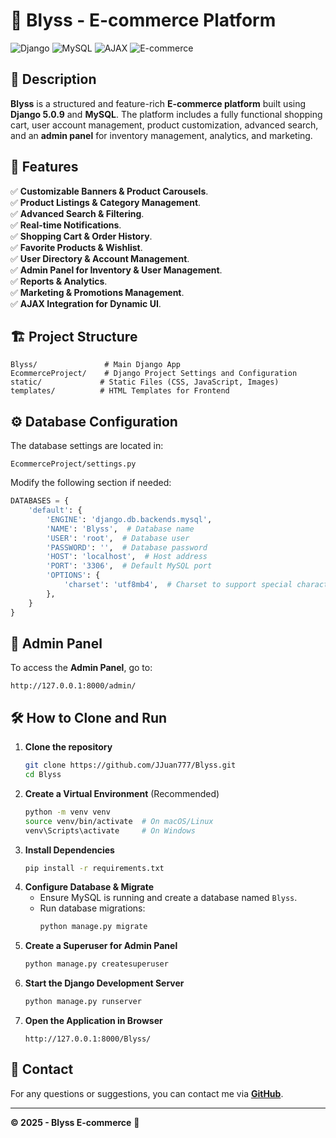 # 🚀 Blyss - E-commerce Platform

![Django](https://img.shields.io/badge/Django-5.0.9-green.svg)
![MySQL](https://img.shields.io/badge/Database-MySQL-blue.svg)
![AJAX](https://img.shields.io/badge/AJAX-Enabled-orange.svg)
![E-commerce](https://img.shields.io/badge/E--commerce-Platform-red.svg)

## 📌 Description
**Blyss** is a structured and feature-rich **E-commerce platform** built using **Django 5.0.9** and **MySQL**. The platform includes a fully functional shopping cart, user account management, product customization, advanced search, and an **admin panel** for inventory management, analytics, and marketing.

## 🎯 Features
✅ **Customizable Banners & Product Carousels**.<br>
✅ **Product Listings & Category Management**.<br>
✅ **Advanced Search & Filtering**.<br>
✅ **Real-time Notifications**.<br>
✅ **Shopping Cart & Order History**.<br>
✅ **Favorite Products & Wishlist**.<br>
✅ **User Directory & Account Management**.<br>
✅ **Admin Panel for Inventory & User Management**.<br>
✅ **Reports & Analytics**.<br>
✅ **Marketing & Promotions Management**.<br>
✅ **AJAX Integration for Dynamic UI**.<br>

## 🏗️ Project Structure
```
Blyss/               # Main Django App
EcommerceProject/    # Django Project Settings and Configuration
static/             # Static Files (CSS, JavaScript, Images)
templates/          # HTML Templates for Frontend
```

## ⚙️ Database Configuration
The database settings are located in:
```
EcommerceProject/settings.py
```
Modify the following section if needed:
```python
DATABASES = {
    'default': {
        'ENGINE': 'django.db.backends.mysql',
        'NAME': 'Blyss',  # Database name
        'USER': 'root',  # Database user
        'PASSWORD': '',  # Database password
        'HOST': 'localhost',  # Host address
        'PORT': '3306',  # Default MySQL port
        'OPTIONS': {
            'charset': 'utf8mb4',  # Charset to support special characters & emojis
        },
    }
}
```

## 🔑 Admin Panel
To access the **Admin Panel**, go to:
```
http://127.0.0.1:8000/admin/
```

## 🛠️ How to Clone and Run
1. **Clone the repository**
   ```sh
   git clone https://github.com/JJuan777/Blyss.git
   cd Blyss
   ```
2. **Create a Virtual Environment** (Recommended)
   ```sh
   python -m venv venv
   source venv/bin/activate  # On macOS/Linux
   venv\Scripts\activate     # On Windows
   ```
3. **Install Dependencies**
   ```sh
   pip install -r requirements.txt
   ```
4. **Configure Database & Migrate**
   - Ensure MySQL is running and create a database named `Blyss`.
   - Run database migrations:
     ```sh
     python manage.py migrate
     ```
5. **Create a Superuser for Admin Panel**
   ```sh
   python manage.py createsuperuser
   ```
6. **Start the Django Development Server**
   ```sh
   python manage.py runserver
   ```
7. **Open the Application in Browser**
   ```
   http://127.0.0.1:8000/Blyss/
   ```

## 📧 Contact
For any questions or suggestions, you can contact me via **[GitHub](https://github.com/JJuan777)**.

---
**© 2025 - Blyss E-commerce** 🚀
